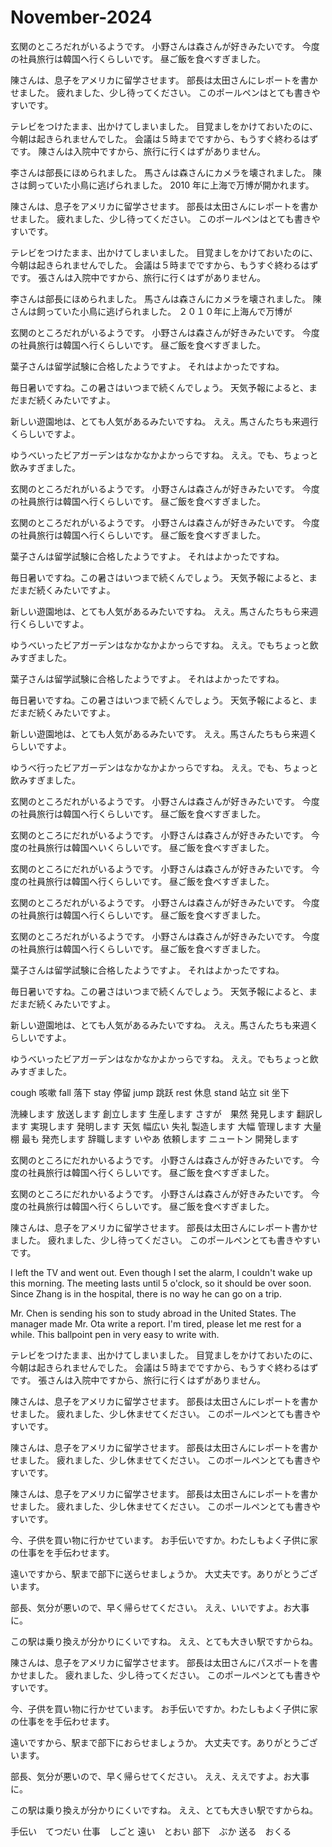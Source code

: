 # November-2024

玄関のところだれがいるようです。
小野さんは森さんが好きみたいです。
今度の社員旅行は韓国へ行くらしいです。
昼ご飯を食べすぎました。

陳さんは、息子をアメリカに留学させます。
部長は太田さんにレポートを書かせました。
疲れました、少し待ってください。
このポールペンはとても書きやすいです。

テレビをつけたまま、出かけてしまいました。
目覚ましをかけておいたのに、今朝は起きられませんでした。
会議は５時までですから、もうすぐ終わるはずです。
陳さんは入院中ですから、旅行に行くはずがありません。

李さんは部長にほめられました。
馬さんは森さんにカメラを壊されました。
陳さは飼っていた小鳥に逃げられました。
2010 年に上海で万博が開かれます。

陳さんは、息子をアメリカに留学させます。
部長は太田さんにレポートを書かせました。
疲れました、少し待ってください。
このボールペンはとても書きやすいです。

テレビをつけたまま、出かけてしまいました。
目覚ましをかけておいたのに、今朝は起きられませんでした。
会議は５時までですから、もうすぐ終わるはずです。
張さんは入院中ですから、旅行に行くはずがありません。

李さんは部長にほめられました。
馬さんは森さんにカメラを壊されました。
陳さんは飼っていた小鳥に逃げられました。
２０１０年に上海んで万博が

玄関のところだれがいるようです。
小野さんは森さんが好きみたいです。
今度の社員旅行は韓国へ行くらしいです。
昼ご飯を食べすぎました。

葉子さんは留学試験に合格したようですよ。
それはよかったですね。

毎日暑いですね。この暑さはいつまで続くんでしょう。
天気予報によると、まだまだ続くみたいですよ。

新しい遊園地は、とても人気があるみたいですね。
ええ。馬さんたちも来週行くらしいですよ。

ゆうべいったビアガーデンはなかなかよかっらですね。
ええ。でも、ちょっと飲みすぎました。

玄関のところだれがいるようです。
小野さんは森さんが好きみたいです。
今度の社員旅行は韓国へ行くらしいです。
昼ご飯を食べすぎました。

玄関のところだれがいるようです。
小野さんは森さんが好きみたいです。
今度の社員旅行は韓国へ行くらしいです。
昼ご飯を食べすぎました。

葉子さんは留学試験に合格したようですよ。
それはよかったですね。

毎日暑いですね。この暑さはいつまで続くんでしょう。
天気予報によると、まだまだ続くみたいですよ。

新しい遊園地は、とても人気があるみたいですね。
ええ。馬さんたちもら来週行くらしいですよ。

ゆうべいったビアガーデンはなかなかよかっらですね。
ええ。でもちょっと飲みすぎました。

葉子さんは留学試験に合格したようですよ。
それはよかったですね。

毎日暑いですね。この暑さはいつまで続くんでしょう。
天気予報によると、まだまだ続くみたいですよ。

新しい遊園地は、とても人気があるみたいです。
ええ。馬さんたちもら来週くらしいですよ。

ゆうべ行ったビアガーデンはなかなかよかっらですね。
ええ。でも、ちょっと飲みすぎました。

玄関のところだれがいるようです。
小野さんは森さんが好きみたいです。
今度の社員旅行は韓国へ行くらしいです。
昼ご飯を食べすぎました。

玄関のところにだれがいるようです。
小野さんは森さんが好きみたいです。
今度の社員旅行は韓国へいくらしいです。
昼ご飯を食べすぎました。

玄関のところにだれがいるようです。
小野さんは森さんが好きみたいです。
今度の社員旅行は韓国へ行くらしいです。
昼ご飯を食べすぎました。

玄関のところだれがいるようです。
小野さんは森さんが好きみたいです。
今度の社員旅行は韓国へ行くらしいです。
昼ご飯を食べすぎました。

玄関のところだれがいるようです。
小野さんは森さんが好きみたいです。
今度の社員旅行は韓国へ行くらしいです。
昼ご飯を食べすぎました。

葉子さんは留学試験に合格したようですよ。
それはよかったですね。

毎日暑いですね。この暑さはいつまで続くんでしょう。
天気予報によると、まだまだ続くみたいですよ。

新しい遊園地は、とても人気があるみたいですね。
ええ。馬さんたちも来週くらしいですよ。

ゆうべいったビアガーデンはなかなかよかっらですね。
ええ。でもちょっと飲みすぎました。

cough 咳嗽
fall 落下
stay 停留
jump 跳跃
rest 休息
stand 站立
sit 坐下

洗練します
放送します
創立します
生産します
さすが　果然
発見します
翻訳します
実現します
発明します
天気
幅広い
失礼
製造します
大幅
管理します
大量
棚
最も
発売します
辞職します
いやあ
依頼します
ニュートン
開発します

玄関のところにだれかいるようです。
小野さんは森さんが好きみたいです。
今度の社員旅行は韓国へ行くらしいです。
昼ご飯を食べすぎました。

玄関のところにだれかいるようです。
小野さんは森さんが好きみたいです。
今度の社員旅行は韓国へ行くらしいです。
昼ご飯を食べすぎました。

陳さんは、息子をアメリカに留学させます。
部長は太田さんにレポート書かせました。
疲れました、少し待ってください。
このポールペンとても書きやすいです。

I left the TV and went out.
Even though I set the alarm, I couldn't wake up this morning.
The meeting lasts until 5 o'clock, so it should be over soon.
Since Zhang is in the hospital, there is no way he can go on a trip.

Mr. Chen is sending his son to study abroad in the United States.
The manager made Mr. Ota write a report.
I'm tired, please let me rest for a while.
This ballpoint pen in very easy to write with.

テレビをつけたまま、出かけてしまいました。
目覚ましをかけておいたのに、今朝は起きられませんでした。
会議は５時までですから、もうすぐ終わるはずです。
張さんは入院中ですから、旅行に行くはずがありません。

陳さんは、息子をアメリカに留学させます。
部長は太田さんにレポートを書かせました。
疲れました、少し休ませてください。
このポールペンとても書きやすいです。

陳さんは、息子をアメリカに留学させます。
部長は太田さんにレポートを書かせました。
疲れました、少し休ませてください。
このボールペンとても書きやすいです。

陳さんは、息子をアメリカに留学させます。
部長は太田さんにレポートを書かせました。
疲れました、少し休ませてください。
このポールペンとても書きやすいです。

今、子供を買い物に行かせています。
お手伝いですか。わたしもよく子供に家の仕事をを手伝わせます。

遠いですから、駅まで部下に送らせましょうか。
大丈夫です。ありがとうございます。

部長、気分が悪いので、早く帰らせてください。
ええ、いいですよ。お大事に。

この駅は乗り換えが分かりにくいですね。
ええ、とても大きい駅ですからね。

陳さんは、息子をアメリカに留学させます。
部長は太田さんにパスポートを書かせました。
疲れました、少し待ってください。
このポールペンとても書きやすいです。

今、子供を買い物に行かせています。
お手伝いですか。わたしもよく子供に家の仕事をを手伝わせます。

遠いですから、駅まで部下におらせましょうか。
大丈夫です。ありがとうございます。

部長、気分が悪いので、早く帰らせてください。
ええ、ええですよ。お大事に。

この駅は乗り換えが分かりにくいですね。
ええ、とても大きい駅ですからね。

手伝い　てつだい
仕事　しごと
遠い　とおい
部下　ぶか
送る　おくる
